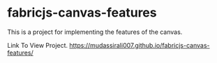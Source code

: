 # fabricjs-canvas-features
This is a project for implementing the features of the canvas.

Link To View Project.
https://mudassirali007.github.io/fabricjs-canvas-features/

